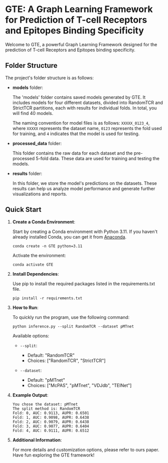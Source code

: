 # GTE: A Graph Learning Framework for Prediction of T-cell Receptors and Epitopes Binding Specificity

Welcome to GTE, a powerful Graph Learning Framework designed for the prediction of T-cell Receptors and Epitopes binding specificity.


## Folder Structure

The project's folder structure is as follows:

- **models** folder:

  The 'models' folder contains saved models generated by GTE. It includes models for four different datasets, divided into RandomTCR and StrictTCR partitions, each with results for individual folds. In total, you will find 40 models.

  The naming convention for model files is as follows: `XXXXX_0123_4`, where `XXXXX` represents the dataset name, `0123` represents the fold used for training, and `4` indicates that the model is used for testing.

- **processed_data** folder:

  This folder contains the raw data for each dataset and the pre-processed 5-fold data. These data are used for training and testing the models.

- **results** folder:

  In this folder, we store the model's predictions on the datasets. These results can help us analyze model performance and generate further visualizations and reports.

## Quick Start

1. **Create a Conda Environment**:

   Start by creating a Conda environment with Python 3.11. If you haven't already installed Conda, you can get it from [Anaconda](https://www.anaconda.com/products/individual).

   ```shell
   conda create -n GTE python=3.11
   ```

   Activate the environment:

   ```shell
   conda activate GTE
   ```

2. **Install Dependencies**:

   Use pip to install the required packages listed in the requirements.txt file.

   ```shell
   pip install -r requirements.txt
   ```

3. **How to Run**:

   To quickly run the program, use the following command:

   ```shell
   python inference.py --split RandomTCR --dataset pMTnet
   ```

   Available options:

   - `--split`:
     - Default: "RandomTCR"
     - Choices: ["RandomTCR", "StrictTCR"]

   - `--dataset`:
     - Default: "pMTnet"
     - Choices: ["McPAS", "pMTnet", "VDJdb", "TEINet"]

4. **Example Output**:
    ```shell
    You chose the dataset: pMTnet
    The split method is: RandomTCR
    Fold: 0, AUC: 0.9113, AUPR: 0.6501
    Fold: 1, AUC: 0.9098, AUPR: 0.6438
    Fold: 2, AUC: 0.9079, AUPR: 0.6438
    Fold: 3, AUC: 0.9077, AUPR: 0.6404
    Fold: 4, AUC: 0.9111, AUPR: 0.6512
    ```

4. **Additional Information**:

   For more details and customization options, please refer to ours paper.
Have fun exploring the GTE framework!
